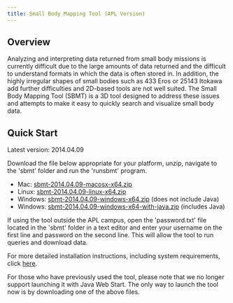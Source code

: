 ```yaml
---
title: Small Body Mapping Tool (APL Version)
---
```


## Overview

Analyzing and interpreting data returned from small body missions is
currently difficult due to the large amounts of data returned and the
difficult to understand formats in which the data is often stored
in. In addition, the highly irregular shapes of small bodies such as
433 Eros or 25143 Itokawa add further difficulties and 2D-based tools
are not well suited. The Small Body Mapping Tool (SBMT) is a 3D tool
designed to address these issues and attempts to make it easy to
quickly search and visualize small body data.

## Quick Start

Latest version: 2014.04.09

Download the file below appropriate for your platform, unzip, navigate
to the 'sbmt' folder and run the 'runsbmt' program.

   -  Mac: [sbmt-2014.04.09-macosx-x64.zip](releases/sbmt-2014.04.09-macosx-x64.zip)
   -  Linux: [sbmt-2014.04.09-linux-x64.zip](releases/sbmt-2014.04.09-linux-x64.zip)
   -  Windows: [sbmt-2014.04.09-windows-x64.zip](releases/sbmt-2014.04.09-windows-x64.zip) (does not include Java)
   -  Windows: [sbmt-2014.04.09-windows-x64-with-java.zip](releases/sbmt-2014.04.09-windows-x64-with-java.zip) (includes Java)

If using the tool outside the APL campus, open the 'password.txt' file
located in the 'sbmt' folder in a text editor and enter your username
on the first line and password on the second line. This will allow the
tool to run queries and download data.

For more detailed installation instructions, including system requirements, click [here](installation.html).

For those who have previously used the tool, please note that we no
longer support launching it with Java Web Start. The only way to launch
the tool now is by downloading one of the above files.
